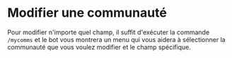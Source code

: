 # Modifier une communauté

Pour modifier n'importe quel champ, il suffit d'exécuter la commande `/mycomms` et le bot vous montrera un menu qui vous aidera à sélectionner la communauté que vous voulez modifier et le champ spécifique.